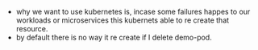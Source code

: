 - why we want to use kubernetes is, incase some failures happes to our workloads or microservices this kubernets able to re create that resource.
- by default there is no way it re create if I delete demo-pod.
